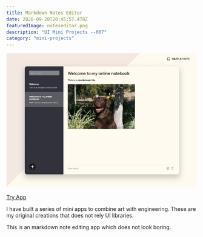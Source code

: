 ```yaml
---
title: Markdown Notes Editor
date: 2020-09-20T20:45:57.478Z
featuredImage: noteseditor.png
description: "UI Mini Projects --007"
category: "mini-projects"
---
```


![Notes Editor](noteseditor.png)

[Try App](https://simple-notebook.vercel.app/)

I have built a series of mini apps to combine art with engineering. 
These are my original creations that does not rely UI libraries. 


This is an markdown note editing app which does not look boring. 


